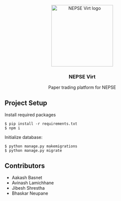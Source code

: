<p align="center">
    <img src="https://github.com/iamaakashbasnet/nepse-virt/assets/136826895/e0de5eb8-4eba-4b5f-839d-75d9c490c1a8" alt="NEPSE Virt logo" width="200" />
</p>
<h3 align="center">NEPSE Virt</h3>
<p align="center">Paper trading platform for NEPSE</p>

## Project Setup

Install required packages

```
$ pip install -r requirements.txt
$ npm i
```

Initialize database:

```
$ python manage.py makemigrations
$ python manage.py migrate
```

## Contributors

- Aakash Basnet
- Avinash Lamichhane
- Jibesh Shrestha
- Bhaskar Neupane
